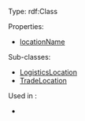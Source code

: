 Type: rdf:Class

Properties:

- [locationName](./locationName)

Sub-classes:

- [LogisticsLocation](./LogisticsLocation)
- [TradeLocation](./TradeLocation)

Used in :

- 
